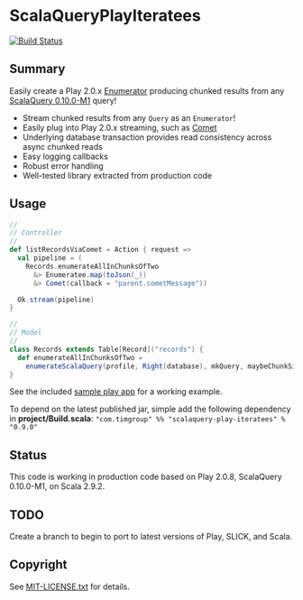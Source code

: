 ScalaQueryPlayIteratees
=======================
[![Build Status](https://travis-ci.org/youdevise/scalaquery-play-iteratees.png)](https://travis-ci.org/youdevise/scalaquery-play-iteratees)

Summary
-------
Easily create a Play 2.0.x [Enumerator](http://www.playframework.com/documentation/2.0.x/Enumerators)
producing chunked results from any [ScalaQuery 0.10.0-M1](https://github.com/slick/slick/tree/0.10.0-M1)
query!
 *  Stream chunked results from any `Query` as an `Enumerator`! 
 *  Easily plug into Play 2.0.x streaming, such as
    [Comet](http://www.playframework.com/documentation/2.0.x/ScalaComet)
 *  Underlying database transaction provides read consistency across async chunked reads
 *  Easy logging callbacks 
 *  Robust error handling
 *  Well-tested library extracted from production code

Usage
-----

```scala
//
// Controller
//
def listRecordsViaComet = Action { request =>
  val pipeline = (
    Records.enumerateAllInChunksOfTwo
      &> Enumeratee.map(toJson(_))
      &> Comet(callback = "parent.cometMessage"))

  Ok.stream(pipeline)
}

//
// Model
//
class Records extends Table[Record]("records") {
  def enumerateAllInChunksOfTwo = 
    enumerateScalaQuery(profile, Right(database), mkQuery, maybeChunkSize = Some(2))
}
```

See the included [sample play app](sample) for a working example.

To depend on the latest published jar, simple add the following dependency in **project/Build.scala**: `"com.timgroup" %% "scalaquery-play-iteratees" % "0.9.0"`

Status
------

This code is working in production code based on Play 2.0.8, ScalaQuery 0.10.0-M1, on Scala 2.9.2. 

TODO
----

Create a branch to begin to port to latest versions of Play, SLICK, and Scala.

Copyright
---------

See [MIT-LICENSE.txt](MIT-LICENSE.txt) for details.
